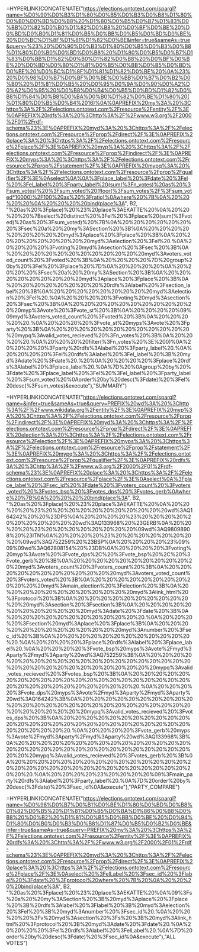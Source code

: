 =HYPERLINK(CONCATENATE("https://elections.ontotext.com/sparql?name=%D0%90%D0%B3%D1%80%D0%B5%D0%B3%D0%B8%D1%80%D0%B0%D0%BD%D0%B8%20%D1%80%D0%B5%D0%B7%D1%83%D0%BB%D1%82%D0%B0%D1%82%D0%B8%20%D0%BF%D0%BE%20%D0%BD%D0%B0%D1%81%D0%B5%D0%BB%D0%B5%D0%BD%D0%BE%20%D0%BC%D1%8F%D1%81%D1%82%D0%BE&infer=true&sameAs=true&query=%23%20%D0%90%D0%B3%D1%80%D0%B5%D0%B3%D0%B8%D1%80%D0%B0%D0%BD%D0%B8%20%D1%80%D0%B5%D0%B7%D1%83%D0%BB%D1%82%D0%B0%D1%82%D0%B8%20%D0%BF%D0%BE%20%D0%BD%D0%B0%D1%81%D0%B5%D0%BB%D0%B5%D0%BD%D0%BE%20%D0%BC%D1%8F%D1%81%D1%82%D0%BE%20%0A%23%20%D0%98%D0%B7%D0%BF%D0%BE%D0%BB%D0%B7%D0%B2%D0%B0%20%D1%81%D0%B5%20%D0%95%D0%9A%D0%90%D0%A2%D0%A2%D0%95%20%D0%B8%D0%B4%D0%B5%D0%BD%D1%82%D0%B8%D1%84%D0%B8%D0%BA%D0%B0%D1%82%D0%BE%D1%80%20(%D1%80%D0%B5%D0%B4%2016)%0A%0APREFIX%20my%3A%20%3Chttps%3A%2F%2Felections.ontotext.com%2Fresource%2Fentity%2F%3E%0APREFIX%20rdfs%3A%20%3Chttp%3A%2F%2Fwww.w3.org%2F2000%2F01%2Frdf-schema%23%3E%0APREFIX%20myd%3A%20%3Chttps%3A%2F%2Felections.ontotext.com%2Fresource%2Fprop%2Fdirect%2F%3E%0APREFIX%20place%3A%20%3Chttps%3A%2F%2Felections.ontotext.com%2Fresource%2Fplace%2F%3E%0APREFIX%20myp%3A%20%3Chttps%3A%2F%2Felections.ontotext.com%2Fresource%2Fprop%2Findirect%2F%3E%0APREFIX%20myps%3A%20%3Chttps%3A%2F%2Felections.ontotext.com%2Fresource%2Fprop%2Fstatement%2F%3E%0APREFIX%20mypq%3A%20%3Chttps%3A%2F%2Felections.ontotext.com%2Fresource%2Fprop%2Fqualifier%2F%3E%0Aselect%0A%0A%3Fplace_label%20%3Fdate%20%3Fel%20%3Fel_label%20%3Fparty_label%20(sum(%3Fn_votes)%20as%20%3Fsum_votes)%20%3Fsum_voted%20(floor(%3Fsum_votes%2F%3Fsum_voted*10000)%2F100%20as%20%3Fratio)%0Awhere%20%7B%0A%20%20%20%20%0A%20%20%20%20bind(place%3A",
B2,
"%20as%20%3Fplace)%20%23%20place%3AEKATTE%20%0A%20%20%20%20%7Bselect%20distinct%20%3Fel%20%3Fplace%20(sum(%3Fvoted)%20as%20%3Fsum_voted)%20%7B%0A%20%20%20%20%20%20%20%3Fsec%20a%20%20my%3ASection%20%3B%0A%20%20%20%20%20%20%20%20%20myd%3Aplace%20%3Fplace%20%3B%0A%20%20%20%20%20%20%20%20%20myd%3Aelection%20%3Fel%20.%0A%20%20%20%20%3Fvoting%20myd%3Asection%20%3Fsec%20%3B%0A%20%20%20%20%20%20%20%20%20%20%20%20myd%3Avoters_voted_count%20%3Fvoted%20%3B%0A%20%20%20%20%7D%20group%20by%20%3Fel%20%3Fplace%20%7D%0A%20%20%20%20%0A%20%20%20%20%3Fsec%20a%20%20my%3ASection%20%3B%0A%20%20%20%20%20%20%20%20%20myd%3Aplace%20%3Fplace%20%3B%0A%20%20%20%20%20%20%20%20%20rdfs%3Alabel%20%3Fsection_label%20%3B%0A%20%20%20%20%20%20%20%20%20myd%3Aelection%20%3Fel%20.%0A%20%20%20%20%3Fvoting%20myd%3Asection%20%3Fsec%20%3B%0A%20%20%20%20%20%20%20%20%20%20%20%20myp%3Avote%20%3Fvote_st%20%3B%0A%20%20%20%20%09%09myd%3Avoters_voted_count%20%3Fvoted%20%3B%0A%20%20%20%20%20.%0A%20%20%20%20%3Fvote_st%20myps%3Avote%20%3Fparty%20%3B%0A%20%20%20%20%20%20%20%20%20%20%20%20%20mypq%3Avalid_votes_recieved%20%3Fn_votes%20%3B%0A%20%20%20%20.%0A%20%20%20%20filter(%3Fn_votes%20%3E%200)%0A%20%20%20%20%3Fparty%20rdfs%3Alabel%20%3Fparty_label%20.%0A%20%20%20%20%3Fel%20rdfs%3Alabel%20%3Fel_label%20%3B%20myd%3Adate%20%3Fdate%20.%20%0A%20%20%20%20%3Fplace%20rdfs%3Alabel%20%3Fplace_label%20.%0A%7D%20%0Agroup%20by%20%3Fdate%20%3Fplace_label%20%3Fel%20%3Fel_label%20%3Fparty_label%20%3Fsum_voted%20%0Aorder%20by%20desc(%3Fdate)%20%3Fel%20desc(%3Fsum_votes)&execute"),"SUMMARY")


=HYPERLINK(CONCATENATE("https://elections.ontotext.com/sparql?name=&infer=true&sameAs=true&query=PREFIX%20wd%3A%20%3Chttp%3A%2F%2Fwww.wikidata.org%2Fentity%2F%3E%0APREFIX%20myp%3A%20%3Chttps%3A%2F%2Felections.ontotext.com%2Fresource%2Fprop%2Findirect%2F%3E%0APREFIX%20myd%3A%20%3Chttps%3A%2F%2Felections.ontotext.com%2Fresource%2Fprop%2Fdirect%2F%3E%0APREFIX%20election%3A%20%3Chttps%3A%2F%2Felections.ontotext.com%2Fresource%2Felection%2F%3E%0APREFIX%20myps%3A%20%3Chttps%3A%2F%2Felections.ontotext.com%2Fresource%2Fprop%2Fstatement%2F%3E%0APREFIX%20mypq%3A%20%3Chttps%3A%2F%2Felections.ontotext.com%2Fresource%2Fprop%2Fqualifier%2F%3E%0APREFIX%20rdfs%3A%20%3Chttp%3A%2F%2Fwww.w3.org%2F2000%2F01%2Frdf-schema%23%3E%0APREFIX%20place%3A%20%3Chttps%3A%2F%2Felections.ontotext.com%2Fresource%2Fplace%2F%3E%0Aselect%0A%3Fplace_label%20%3Fsec_id%20%3Fdate%20%3Fvoters_count%20%3Fvoters_voted%20%3Fvotes_bsp%20%3Fvotes_dps%20%3Fvotes_gerb%0Awhere%20%7B%0A%20%20%20%20bind(place%3A",
B2,
"%20as%20%3Fplace)%20%23%20place%3AEKATTE%20%0A%20%20%20%20%23%20%20%20%20%20%20%20%20%20%20%20wd%3AQ164242%20%20%23DPS%0A%20%20%20%20%23%20%20%20%20%20%20%20%20%20%20%20wd%3AQ133968%20%23GERB%0A%20%20%20%20%23%20%20%20%20%20%20%20%20%09wd%3AQ98098908%20%23ITN%0A%20%20%20%20%23%20%20%20%20%20%20%20%20%09wd%3AQ752259%20%23BSP%0A%20%20%20%20%23%09%09%09wd%3AQ62808154%20%23DB%0A%20%20%20%20%3Fvoting%20myp%3Avote%20%3Fvote_dps%2C%20%3Fvote_bsp%20%2C%20%3Fvote_gerb%20%3B%0A%20%20%20%20%20%20%20%20%20%20%20%20myd%3Avoters_count%20%3Fvoters_count%20%3B%0A%20%20%20%20%20%20%20%20%20%20%20%20myd%3Avoters_voted_count%20%3Fvoters_voted%20%3B%0A%20%20%20%20%20%20%20%20%20%20%20%20myd%3Amain_election%20%3Felection%20%3B%0A%20%20%20%20%20%20%20%20%20%20%20%20myd%3Alink_html%20%3Fprotocol%20%3B%0A%20%20%20%20%20%20%20%20%20%20%20%20myd%3Asection%20%3Fsection%3B%0A%20%20%20%20%20%20%20%20%20%20%20%20myd%3Adate%20%3Fdate%20%3B%0A%20%20%20%20%20%20%20%20%20%20%20%20.%0A%20%20%20%20%3Fsection%20myd%3Aplace%20%3Fplace%3B%0A%20%20%20%20%20%20%20%20%20%20%20%20%20myd%3Anumber%20%3Fsec_id%20%3B%0A%20%20%20%20%20%20%20%20%20%20%20%20%20.%0A%20%20%20%20%3Fplace%20rdfs%3Alabel%20%3Fplace_label%20.%0A%20%20%20%20%3Fvote_bsp%20myps%3Avote%2Fmyd%3Aparty%2Fmyd%3Aparty%20wd%3AQ752259%3B%0A%20%20%20%20%20%20%20%20%20%20%20%20%20%20%20%20%20%20%20%20%20%20%20%20%20%20%20%20%20%20%20%20%20mypq%3Avalid_votes_recieved%20%3Fvotes_bsp%20%3B%0A%20%20%20%20%20%20%20%20%20%20%20%20%20%20%20%20%20%20%20%20%20%20%20%20%20%20%20%20%20%20%20%20%20.%0A%20%20%20%20%3Fvote_dps%20myps%3Avote%2Fmyd%3Aparty%2Fmyd%3Aparty%20wd%3AQ164242%3B%0A%20%20%20%20%20%20%20%20%20%20%20%20%20%20%20%20%20%20%20%20%20%20%20%20%20%20%20%20%20%20%20%20%20mypq%3Avalid_votes_recieved%20%3Fvotes_dps%20%3B%0A%20%20%20%20%20%20%20%20%20%20%20%20%20%20%20%20%20%20%20%20%20%20%20%20%20%20%20%20%20%20%20%20%20.%0A%20%20%20%20%3Fvote_gerb%20myps%3Avote%2Fmyd%3Aparty%2Fmyd%3Aparty%20wd%3AQ133968%3B%0A%20%20%20%20%20%20%20%20%20%20%20%20%20%20%20%20%20%20%20%20%20%20%20%20%20%20%20%20%20%20%20%20%20%20mypq%3Avalid_votes_recieved%20%3Fvotes_gerb%20%3B%0A%20%20%20%20%20%20%20%20%20%20%20%20%20%20%20%20%20%20%20%20%20%20%20%20%20%20%20%20%20%20%20%20%20%20.%0A%20%20%20%20%23%20%20%20%20%09%3Fmain_party%20rdfs%3Alabel%20%3Fparty_label%20.%0A%7D%20order%20by%20desc(%3Fdate)%20%3Fsec_id%0A&execute"),"PARTY_COMPARE")

=HYPERLINK(CONCATENATE("https://elections.ontotext.com/sparql?name=%D0%98%D0%B7%D0%B1%D0%BE%D1%80%D0%BD%D0%B8%D1%82%D0%B5%20%D1%81%D0%B5%D0%BA%D1%86%D0%B8%D0%B8%20%D0%B2%20%D1%81%D0%B5%D0%BB%D0%BE%20%D0%94%D1%80%D0%B0%D0%B3%D0%B8%D1%87%D0%B5%D0%B2%D0%BE&infer=true&sameAs=true&query=PREFIX%20my%3A%20%3Chttps%3A%2F%2Felections.ontotext.com%2Fresource%2Fentity%2F%3E%0APREFIX%20rdfs%3A%20%3Chttp%3A%2F%2Fwww.w3.org%2F2000%2F01%2Frdf-schema%23%3E%0APREFIX%20myd%3A%20%3Chttps%3A%2F%2Felections.ontotext.com%2Fresource%2Fprop%2Fdirect%2F%3E%0APREFIX%20place%3A%20%3Chttps%3A%2F%2Felections.ontotext.com%2Fresource%2Fplace%2F%3E%0Aselect%20%3FelLabel%20%3Fsec_id%20%3Flabel%20%3Fdate%20%3Fprotocol%20where%20%7B%20%0A%20%20%20%20bind(place%3A",
B2,
"%20as%20%3Fplace)%20%23%20place%3AEKATTE%20%0A%09%3Fs%20a%20%20my%3ASection%20%3B%20myd%3Aplace%20%3Fplace%20%3B%20rdfs%3Alabel%20%3Flabel%20%3B%20myd%3Aelection%20%3Fel%20%3B%20myd%3Anumber%20%3Fsec_id%20.%0A%20%20%20%20%3Fv%20myd%3Asection%20%3Fs%20%3B%20myd%3Alink_html%20%3Fprotocol%20%3B%20myd%3Adate%20%3Fdate%20.%0A%20%20%20%20%3Fel%20rdfs%3Alabel%20%3FelLabel%20.%0A%7D%20order%20by%20desc(%3Fdate)%20%3Fsec_id%0A&execute"),"ALL VOTES")